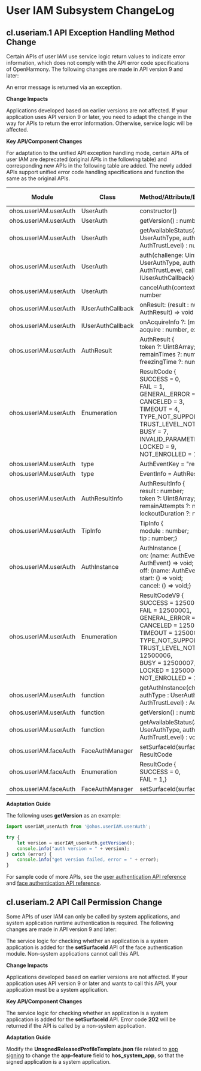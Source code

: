 # User IAM Subsystem ChangeLog

## cl.useriam.1 API Exception Handling Method Change

Certain APIs of user IAM use service logic return values to indicate error information, which does not comply with the API error code specifications of OpenHarmony. The following changes are made in API version 9 and later:

An error message is returned via an exception.

**Change Impacts**

Applications developed based on earlier versions are not affected. If your application uses API version 9 or later, you need to adapt the change in the way for APIs to return the error information. Otherwise, service logic will be affected.

**Key API/Component Changes**

For adaptation to the unified API exception handling mode, certain APIs of user IAM are deprecated (original APIs in the following table) and corresponding new APIs in the following table are added. The newly added APIs support unified error code handling specifications and function the same as the original APIs.

|   Module     |     Class    |     Method/Attribute/Enumeration/Constant     |    Change Type    |
| ---------------------- | ------------------- | ------------------------- | ------------------------ |
| ohos.userIAM.userAuth | UserAuth | constructor() | Deprecated|
| ohos.userIAM.userAuth | UserAuth | getVersion() : number | Deprecated|
| ohos.userIAM.userAuth | UserAuth | getAvailableStatus(authType : UserAuthType, authTrustLevel : AuthTrustLevel) : number | Deprecated|
| ohos.userIAM.userAuth | UserAuth | auth(challenge: Uint8Array, authType: UserAuthType, authTrustLevel: AuthTrustLevel, callback: IUserAuthCallback): Uint8Array | Deprecated|
| ohos.userIAM.userAuth | UserAuth | cancelAuth(contextID : Uint8Array) : number | Deprecated|
| ohos.userIAM.userAuth | IUserAuthCallback | onResult: (result : number, extraInfo : AuthResult) => void | Deprecated|
| ohos.userIAM.userAuth | IUserAuthCallback | onAcquireInfo ?: (module : number, acquire : number, extraInfo : any) => void | Deprecated|
| ohos.userIAM.userAuth | AuthResult | AuthResult {<br>token ?: Uint8Array; <br>remainTimes ?: number; <br>freezingTime ?: number;} | Deprecated|
| ohos.userIAM.userAuth | Enumeration| ResultCode {<br>SUCCESS = 0, <br>FAIL = 1, <br>GENERAL_ERROR = 2, <br>CANCELED = 3, <br>TIMEOUT = 4, <br>TYPE_NOT_SUPPORT = 5, <br>TRUST_LEVEL_NOT_SUPPORT = 6, <br>BUSY = 7, <br>INVALID_PARAMETERS = 8, <br>LOCKED = 9, <br>NOT_ENROLLED = 10,} | Deprecated|
| ohos.userIAM.userAuth | type | AuthEventKey = "result" | Added|
| ohos.userIAM.userAuth | type | EventInfo = AuthResultInfo | Added|
| ohos.userIAM.userAuth | AuthResultInfo | AuthResultInfo {<br>result : number; <br>token ?: Uint8Array; <br>remainAttempts ?: number; <br>lockoutDuration ?: number;} | Added|
| ohos.userIAM.userAuth | TipInfo | TipInfo {<br>module : number; <br>tip : number;} | Added|
| ohos.userIAM.userAuth | AuthInstance | AuthInstance {<br>on: (name: AuthEventKey, callback: AuthEvent) => void; <br>off: (name: AuthEventKey) => void; <br>start: () => void; <br>cancel: () => void;} | Added|
| ohos.userIAM.userAuth | Enumeration| ResultCodeV9 {<br>SUCCESS = 12500000, <br>FAIL = 12500001, <br>GENERAL_ERROR = 12500002, <br>CANCELED = 12500003, <br>TIMEOUT = 12500004, <br>TYPE_NOT_SUPPORT = 12500005, <br>TRUST_LEVEL_NOT_SUPPORT = 12500006, <br>BUSY = 12500007, <br>LOCKED = 12500009, <br>NOT_ENROLLED = 12500010,} | Added|
| ohos.userIAM.userAuth | function | getAuthInstance(challenge : Uint8Array, authType : UserAuthType, authTrustLevel : AuthTrustLevel) : AuthInstance | Added|
| ohos.userIAM.userAuth | function | getVersion() : number | Added|
| ohos.userIAM.userAuth | function | getAvailableStatus(authType : UserAuthType, authTrustLevel : AuthTrustLevel) : void | Added|
| ohos.userIAM.faceAuth | FaceAuthManager | setSurfaceId(surfaceId : string) : ResultCode | Deleted|
| ohos.userIAM.faceAuth | Enumeration| ResultCode {<br>SUCCESS = 0, <br>FAIL = 1,} | Deleted|
| ohos.userIAM.faceAuth | FaceAuthManager | setSurfaceId(surfaceId: string) : void | Added|

**Adaptation Guide**

The following uses **getVersion** as an example:

```js
import userIAM_userAuth from '@ohos.userIAM.userAuth';

try {
    let version = userIAM_userAuth.getVersion();
    console.info("auth version = " + version);
} catch (error) {
    console.info("get version failed, error = " + error);
}
```

For sample code of more APIs, see the [user authentication API reference](../../../application-dev/reference/apis/js-apis-useriam-userauth.md) and [face authentication API reference](../../../application-dev/reference/apis/js-apis-useriam-faceauth.md).

## cl.useriam.2 API Call Permission Change

Some APIs of user IAM can only be called by system applications, and system application runtime authentication is required. The following changes are made in API version 9 and later:

The service logic for checking whether an application is a system application is added for the **setSurfaceId** API of the face authentication module. Non-system applications cannot call this API.

**Change Impacts**

Applications developed based on earlier versions are not affected. If your application uses API version 9 or later and wants to call this API, your application must be a system application.

**Key API/Component Changes**

The service logic for checking whether an application is a system application is added for the **setSurfaceId** API. Error code **202** will be returned if the API is called by a non-system application.

**Adaptation Guide**

Modify the **UnsgnedReleasedProfileTemplate.json** file related to [app signing](https://gitee.com/openharmony/developtools_hapsigner/tree/master/dist) to change the **app-feature** field to **hos_system_app**, so that the signed application is a system application.
